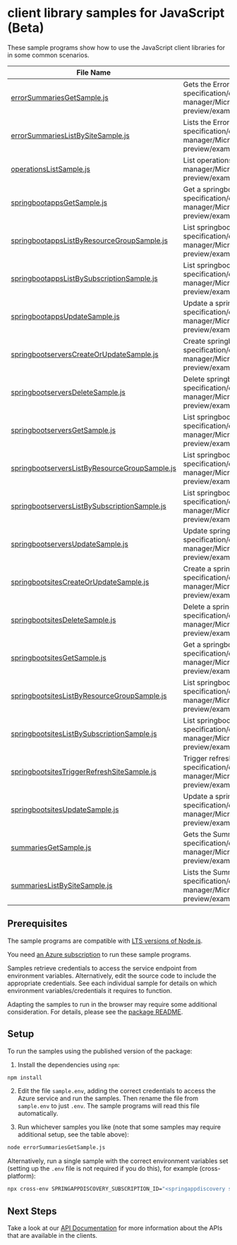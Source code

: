 # client library samples for JavaScript (Beta)

These sample programs show how to use the JavaScript client libraries for in some common scenarios.

| **File Name**                                                                               | **Description**                                                                                                                                                                                                                                   |
| ------------------------------------------------------------------------------------------- | ------------------------------------------------------------------------------------------------------------------------------------------------------------------------------------------------------------------------------------------------- |
| [errorSummariesGetSample.js][errorsummariesgetsample]                                       | Gets the ErrorSummaries resource. x-ms-original-file: specification/offazurespringboot/resource-manager/Microsoft.OffAzureSpringBoot/preview/2023-01-01-preview/examples/ErrorSummaries_Get_MaximumSet_Gen.json                                   |
| [errorSummariesListBySiteSample.js][errorsummarieslistbysitesample]                         | Lists the ErrorSummaries resource in springbootsites. x-ms-original-file: specification/offazurespringboot/resource-manager/Microsoft.OffAzureSpringBoot/preview/2023-01-01-preview/examples/ErrorSummaries_ListBySite_MaximumSet_Gen.json        |
| [operationsListSample.js][operationslistsample]                                             | List operations. x-ms-original-file: specification/offazurespringboot/resource-manager/Microsoft.OffAzureSpringBoot/preview/2023-01-01-preview/examples/Operations_List_MaximumSet_Gen.json                                                       |
| [springbootappsGetSample.js][springbootappsgetsample]                                       | Get a springbootapps resource. x-ms-original-file: specification/offazurespringboot/resource-manager/Microsoft.OffAzureSpringBoot/preview/2023-01-01-preview/examples/springbootapps_Get_MaximumSet_Gen.json                                      |
| [springbootappsListByResourceGroupSample.js][springbootappslistbyresourcegroupsample]       | List springbootapps resource by resourceGroup x-ms-original-file: specification/offazurespringboot/resource-manager/Microsoft.OffAzureSpringBoot/preview/2023-01-01-preview/examples/springbootapps_ListByResourceGroup_MaximumSet_Gen.json       |
| [springbootappsListBySubscriptionSample.js][springbootappslistbysubscriptionsample]         | List springbootapps resource by subscription x-ms-original-file: specification/offazurespringboot/resource-manager/Microsoft.OffAzureSpringBoot/preview/2023-01-01-preview/examples/springbootapps_ListBySubscription_MaximumSet_Gen.json         |
| [springbootappsUpdateSample.js][springbootappsupdatesample]                                 | Update a springbootapps resource. x-ms-original-file: specification/offazurespringboot/resource-manager/Microsoft.OffAzureSpringBoot/preview/2023-01-01-preview/examples/springbootapps_Update_MaximumSet_Gen.json                                |
| [springbootserversCreateOrUpdateSample.js][springbootserverscreateorupdatesample]           | Create springbootservers resource. x-ms-original-file: specification/offazurespringboot/resource-manager/Microsoft.OffAzureSpringBoot/preview/2023-01-01-preview/examples/springbootservers_CreateOrUpdate_MaximumSet_Gen.json                    |
| [springbootserversDeleteSample.js][springbootserversdeletesample]                           | Delete springbootservers resource. x-ms-original-file: specification/offazurespringboot/resource-manager/Microsoft.OffAzureSpringBoot/preview/2023-01-01-preview/examples/springbootservers_Delete_MaximumSet_Gen.json                            |
| [springbootserversGetSample.js][springbootserversgetsample]                                 | List springbootservers resource. x-ms-original-file: specification/offazurespringboot/resource-manager/Microsoft.OffAzureSpringBoot/preview/2023-01-01-preview/examples/springbootservers_Get_MaximumSet_Gen.json                                 |
| [springbootserversListByResourceGroupSample.js][springbootserverslistbyresourcegroupsample] | List springbootservers resource by resourceGroup x-ms-original-file: specification/offazurespringboot/resource-manager/Microsoft.OffAzureSpringBoot/preview/2023-01-01-preview/examples/springbootservers_ListByResourceGroup_MaximumSet_Gen.json |
| [springbootserversListBySubscriptionSample.js][springbootserverslistbysubscriptionsample]   | List springbootservers resource by subscription x-ms-original-file: specification/offazurespringboot/resource-manager/Microsoft.OffAzureSpringBoot/preview/2023-01-01-preview/examples/springbootservers_ListBySubscription_MaximumSet_Gen.json   |
| [springbootserversUpdateSample.js][springbootserversupdatesample]                           | Update springbootservers resource. x-ms-original-file: specification/offazurespringboot/resource-manager/Microsoft.OffAzureSpringBoot/preview/2023-01-01-preview/examples/springbootservers_Update_MaximumSet_Gen.json                            |
| [springbootsitesCreateOrUpdateSample.js][springbootsitescreateorupdatesample]               | Create a springbootsites resource. x-ms-original-file: specification/offazurespringboot/resource-manager/Microsoft.OffAzureSpringBoot/preview/2023-01-01-preview/examples/springbootsites_CreateOrUpdate_MaximumSet_Gen.json                      |
| [springbootsitesDeleteSample.js][springbootsitesdeletesample]                               | Delete a springbootsites resource. x-ms-original-file: specification/offazurespringboot/resource-manager/Microsoft.OffAzureSpringBoot/preview/2023-01-01-preview/examples/springbootsites_Delete_MaximumSet_Gen.json                              |
| [springbootsitesGetSample.js][springbootsitesgetsample]                                     | Get a springbootsites resource. x-ms-original-file: specification/offazurespringboot/resource-manager/Microsoft.OffAzureSpringBoot/preview/2023-01-01-preview/examples/springbootsites_Get_MaximumSet_Gen.json                                    |
| [springbootsitesListByResourceGroupSample.js][springbootsiteslistbyresourcegroupsample]     | List springbootsites resource by resourceGroup. x-ms-original-file: specification/offazurespringboot/resource-manager/Microsoft.OffAzureSpringBoot/preview/2023-01-01-preview/examples/springbootsites_ListByResourceGroup_MaximumSet_Gen.json    |
| [springbootsitesListBySubscriptionSample.js][springbootsiteslistbysubscriptionsample]       | List springbootsites resource by subscription x-ms-original-file: specification/offazurespringboot/resource-manager/Microsoft.OffAzureSpringBoot/preview/2023-01-01-preview/examples/springbootsites_ListBySubscription_MaximumSet_Gen.json       |
| [springbootsitesTriggerRefreshSiteSample.js][springbootsitestriggerrefreshsitesample]       | Trigger refresh springbootsites action x-ms-original-file: specification/offazurespringboot/resource-manager/Microsoft.OffAzureSpringBoot/preview/2023-01-01-preview/examples/springbootsites_TriggerRefreshSite_MaximumSet_Gen.json              |
| [springbootsitesUpdateSample.js][springbootsitesupdatesample]                               | Update a springbootsites resource. x-ms-original-file: specification/offazurespringboot/resource-manager/Microsoft.OffAzureSpringBoot/preview/2023-01-01-preview/examples/springbootsites_Update_MaximumSet_Gen.json                              |
| [summariesGetSample.js][summariesgetsample]                                                 | Gets the Summaries resource. x-ms-original-file: specification/offazurespringboot/resource-manager/Microsoft.OffAzureSpringBoot/preview/2023-01-01-preview/examples/Summaries_Get_MaximumSet_Gen.json                                             |
| [summariesListBySiteSample.js][summarieslistbysitesample]                                   | Lists the Summaries resource in springbootsites. x-ms-original-file: specification/offazurespringboot/resource-manager/Microsoft.OffAzureSpringBoot/preview/2023-01-01-preview/examples/Summaries_ListBySite_MaximumSet_Gen.json                  |

## Prerequisites

The sample programs are compatible with [LTS versions of Node.js](https://github.com/nodejs/release#release-schedule).

You need [an Azure subscription][freesub] to run these sample programs.

Samples retrieve credentials to access the service endpoint from environment variables. Alternatively, edit the source code to include the appropriate credentials. See each individual sample for details on which environment variables/credentials it requires to function.

Adapting the samples to run in the browser may require some additional consideration. For details, please see the [package README][package].

## Setup

To run the samples using the published version of the package:

1. Install the dependencies using `npm`:

```bash
npm install
```

2. Edit the file `sample.env`, adding the correct credentials to access the Azure service and run the samples. Then rename the file from `sample.env` to just `.env`. The sample programs will read this file automatically.

3. Run whichever samples you like (note that some samples may require additional setup, see the table above):

```bash
node errorSummariesGetSample.js
```

Alternatively, run a single sample with the correct environment variables set (setting up the `.env` file is not required if you do this), for example (cross-platform):

```bash
npx cross-env SPRINGAPPDISCOVERY_SUBSCRIPTION_ID="<springappdiscovery subscription id>" SPRINGAPPDISCOVERY_RESOURCE_GROUP="<springappdiscovery resource group>" node errorSummariesGetSample.js
```

## Next Steps

Take a look at our [API Documentation][apiref] for more information about the APIs that are available in the clients.

[errorsummariesgetsample]: https://github.com/Azure/azure-sdk-for-js/blob/main/sdk/springappdiscovery/arm-springappdiscovery/samples/v1-beta/javascript/errorSummariesGetSample.js
[errorsummarieslistbysitesample]: https://github.com/Azure/azure-sdk-for-js/blob/main/sdk/springappdiscovery/arm-springappdiscovery/samples/v1-beta/javascript/errorSummariesListBySiteSample.js
[operationslistsample]: https://github.com/Azure/azure-sdk-for-js/blob/main/sdk/springappdiscovery/arm-springappdiscovery/samples/v1-beta/javascript/operationsListSample.js
[springbootappsgetsample]: https://github.com/Azure/azure-sdk-for-js/blob/main/sdk/springappdiscovery/arm-springappdiscovery/samples/v1-beta/javascript/springbootappsGetSample.js
[springbootappslistbyresourcegroupsample]: https://github.com/Azure/azure-sdk-for-js/blob/main/sdk/springappdiscovery/arm-springappdiscovery/samples/v1-beta/javascript/springbootappsListByResourceGroupSample.js
[springbootappslistbysubscriptionsample]: https://github.com/Azure/azure-sdk-for-js/blob/main/sdk/springappdiscovery/arm-springappdiscovery/samples/v1-beta/javascript/springbootappsListBySubscriptionSample.js
[springbootappsupdatesample]: https://github.com/Azure/azure-sdk-for-js/blob/main/sdk/springappdiscovery/arm-springappdiscovery/samples/v1-beta/javascript/springbootappsUpdateSample.js
[springbootserverscreateorupdatesample]: https://github.com/Azure/azure-sdk-for-js/blob/main/sdk/springappdiscovery/arm-springappdiscovery/samples/v1-beta/javascript/springbootserversCreateOrUpdateSample.js
[springbootserversdeletesample]: https://github.com/Azure/azure-sdk-for-js/blob/main/sdk/springappdiscovery/arm-springappdiscovery/samples/v1-beta/javascript/springbootserversDeleteSample.js
[springbootserversgetsample]: https://github.com/Azure/azure-sdk-for-js/blob/main/sdk/springappdiscovery/arm-springappdiscovery/samples/v1-beta/javascript/springbootserversGetSample.js
[springbootserverslistbyresourcegroupsample]: https://github.com/Azure/azure-sdk-for-js/blob/main/sdk/springappdiscovery/arm-springappdiscovery/samples/v1-beta/javascript/springbootserversListByResourceGroupSample.js
[springbootserverslistbysubscriptionsample]: https://github.com/Azure/azure-sdk-for-js/blob/main/sdk/springappdiscovery/arm-springappdiscovery/samples/v1-beta/javascript/springbootserversListBySubscriptionSample.js
[springbootserversupdatesample]: https://github.com/Azure/azure-sdk-for-js/blob/main/sdk/springappdiscovery/arm-springappdiscovery/samples/v1-beta/javascript/springbootserversUpdateSample.js
[springbootsitescreateorupdatesample]: https://github.com/Azure/azure-sdk-for-js/blob/main/sdk/springappdiscovery/arm-springappdiscovery/samples/v1-beta/javascript/springbootsitesCreateOrUpdateSample.js
[springbootsitesdeletesample]: https://github.com/Azure/azure-sdk-for-js/blob/main/sdk/springappdiscovery/arm-springappdiscovery/samples/v1-beta/javascript/springbootsitesDeleteSample.js
[springbootsitesgetsample]: https://github.com/Azure/azure-sdk-for-js/blob/main/sdk/springappdiscovery/arm-springappdiscovery/samples/v1-beta/javascript/springbootsitesGetSample.js
[springbootsiteslistbyresourcegroupsample]: https://github.com/Azure/azure-sdk-for-js/blob/main/sdk/springappdiscovery/arm-springappdiscovery/samples/v1-beta/javascript/springbootsitesListByResourceGroupSample.js
[springbootsiteslistbysubscriptionsample]: https://github.com/Azure/azure-sdk-for-js/blob/main/sdk/springappdiscovery/arm-springappdiscovery/samples/v1-beta/javascript/springbootsitesListBySubscriptionSample.js
[springbootsitestriggerrefreshsitesample]: https://github.com/Azure/azure-sdk-for-js/blob/main/sdk/springappdiscovery/arm-springappdiscovery/samples/v1-beta/javascript/springbootsitesTriggerRefreshSiteSample.js
[springbootsitesupdatesample]: https://github.com/Azure/azure-sdk-for-js/blob/main/sdk/springappdiscovery/arm-springappdiscovery/samples/v1-beta/javascript/springbootsitesUpdateSample.js
[summariesgetsample]: https://github.com/Azure/azure-sdk-for-js/blob/main/sdk/springappdiscovery/arm-springappdiscovery/samples/v1-beta/javascript/summariesGetSample.js
[summarieslistbysitesample]: https://github.com/Azure/azure-sdk-for-js/blob/main/sdk/springappdiscovery/arm-springappdiscovery/samples/v1-beta/javascript/summariesListBySiteSample.js
[apiref]: https://docs.microsoft.com/javascript/api/@azure/arm-springappdiscovery?view=azure-node-preview
[freesub]: https://azure.microsoft.com/free/
[package]: https://github.com/Azure/azure-sdk-for-js/tree/main/sdk/springappdiscovery/arm-springappdiscovery/README.md
